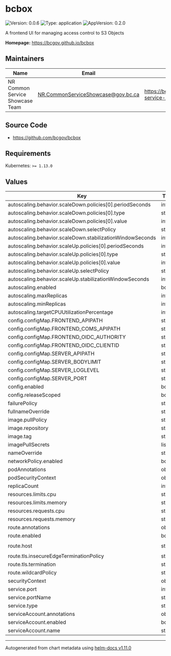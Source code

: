 # bcbox

![Version: 0.0.6](https://img.shields.io/badge/Version-0.0.6-informational?style=flat-square) ![Type: application](https://img.shields.io/badge/Type-application-informational?style=flat-square) ![AppVersion: 0.2.0](https://img.shields.io/badge/AppVersion-0.2.0-informational?style=flat-square)

A frontend UI for managing access control to S3 Objects

**Homepage:** <https://bcgov.github.io/bcbox>

## Maintainers

| Name | Email | Url |
| ---- | ------ | --- |
| NR Common Service Showcase Team | <NR.CommonServiceShowcase@gov.bc.ca> | <https://bcgov.github.io/common-service-showcase/team.html> |

## Source Code

* <https://github.com/bcgov/bcbox>

## Requirements

Kubernetes: `>= 1.13.0`

## Values

| Key | Type | Default | Description |
|-----|------|---------|-------------|
| autoscaling.behavior.scaleDown.policies[0].periodSeconds | int | `120` |  |
| autoscaling.behavior.scaleDown.policies[0].type | string | `"Pods"` |  |
| autoscaling.behavior.scaleDown.policies[0].value | int | `1` |  |
| autoscaling.behavior.scaleDown.selectPolicy | string | `"Max"` |  |
| autoscaling.behavior.scaleDown.stabilizationWindowSeconds | int | `120` |  |
| autoscaling.behavior.scaleUp.policies[0].periodSeconds | int | `30` |  |
| autoscaling.behavior.scaleUp.policies[0].type | string | `"Pods"` |  |
| autoscaling.behavior.scaleUp.policies[0].value | int | `2` |  |
| autoscaling.behavior.scaleUp.selectPolicy | string | `"Max"` |  |
| autoscaling.behavior.scaleUp.stabilizationWindowSeconds | int | `0` |  |
| autoscaling.enabled | bool | `false` |  |
| autoscaling.maxReplicas | int | `16` |  |
| autoscaling.minReplicas | int | `2` |  |
| autoscaling.targetCPUUtilizationPercentage | int | `80` |  |
| config.configMap.FRONTEND_APIPATH | string | `"api/v1"` |  |
| config.configMap.FRONTEND_COMS_APIPATH | string | `nil` |  |
| config.configMap.FRONTEND_OIDC_AUTHORITY | string | `nil` |  |
| config.configMap.FRONTEND_OIDC_CLIENTID | string | `nil` |  |
| config.configMap.SERVER_APIPATH | string | `"/api/v1"` |  |
| config.configMap.SERVER_BODYLIMIT | string | `"30mb"` |  |
| config.configMap.SERVER_LOGLEVEL | string | `"http"` |  |
| config.configMap.SERVER_PORT | string | `"8080"` |  |
| config.enabled | bool | `false` |  |
| config.releaseScoped | bool | `false` |  |
| failurePolicy | string | `"Retry"` |  |
| fullnameOverride | string | `nil` |  |
| image.pullPolicy | string | `"IfNotPresent"` |  |
| image.repository | string | `"ghcr.io/bcgov"` |  |
| image.tag | string | `nil` |  |
| imagePullSecrets | list | `[]` |  |
| nameOverride | string | `nil` |  |
| networkPolicy.enabled | bool | `true` |  |
| podAnnotations | object | `{}` |  |
| podSecurityContext | object | `{}` |  |
| replicaCount | int | `2` |  |
| resources.limits.cpu | string | `"200m"` |  |
| resources.limits.memory | string | `"256Mi"` |  |
| resources.requests.cpu | string | `"10m"` |  |
| resources.requests.memory | string | `"128Mi"` |  |
| route.annotations | object | `{}` |  |
| route.enabled | bool | `true` |  |
| route.host | string | `"chart-example.local"` |  |
| route.tls.insecureEdgeTerminationPolicy | string | `"Redirect"` |  |
| route.tls.termination | string | `"edge"` |  |
| route.wildcardPolicy | string | `"None"` |  |
| securityContext | object | `{}` |  |
| service.port | int | `8080` |  |
| service.portName | string | `"http"` |  |
| service.type | string | `"ClusterIP"` |  |
| serviceAccount.annotations | object | `{}` |  |
| serviceAccount.enabled | bool | `false` |  |
| serviceAccount.name | string | `nil` |  |

----------------------------------------------
Autogenerated from chart metadata using [helm-docs v1.11.0](https://github.com/norwoodj/helm-docs/releases/v1.11.0)
